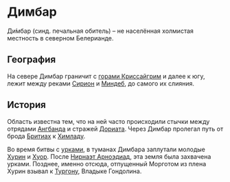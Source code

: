 # Димбар

Ди́мбар (синд. печальная обитель) – не населённая холмистая местность в
северном Белерианде.

## География

На севере Димбар граничит с [горами Криссайгрим](Криссайгрим.md) и далее к югу,
лежит между реками [Сирион](Сирион.md) и [Миндеб](Миндеб.md), до самого их
слияния.

## История

Область известна тем, что на ней часто происходили стычки между отрядами
[Ангбанда](Ангбанд.md) и стражей [Дориата](Дориат.md). Через Димбар пролегал
путь от брода [Бритиах](Бритиах.md) к [Химладу](Химлад.md).

Во время битвы с [урками](Народы/урки.md), в туманах Димбара заплутали молодые
[Хурин](Личности/Хурин.md) и [Хуор](Личности/Хуор.md). После
[Нирнаэт Арноэдиад](Войны/Четвертая%20Война.md), эта земля была захвачена
урками. Позднее, именно отсюда, отпущенный Морготом из плена Хурин взывал к
[Тургону](Личности/Тургон.md), Владыке Гондолина.
